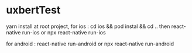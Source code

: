 # uxbertTest


yarn install at root project,
for ios :
cd ios && pod instal && cd ..
then 
react-native run-ios or npx react-native run-ios

for android :
react-native run-android or npx react-native run-android
